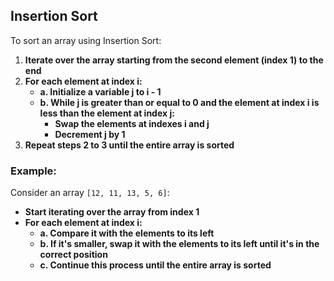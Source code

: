 ## Insertion Sort

To sort an array using Insertion Sort:

1. **Iterate over the array starting from the second element (index 1) to the end**
2. **For each element at index i:**
    - **a. Initialize a variable j to i - 1**
    - **b. While j is greater than or equal to 0 and the element at index i is less than the element at index j:**
        - **Swap the elements at indexes i and j**
        - **Decrement j by 1**
3. **Repeat steps 2 to 3 until the entire array is sorted**

### Example:

Consider an array `[12, 11, 13, 5, 6]`:

- **Start iterating over the array from index 1**
- **For each element at index i:**
    - **a. Compare it with the elements to its left**
    - **b. If it's smaller, swap it with the elements to its left until it's in the correct position**
    - **c. Continue this process until the entire array is sorted**
